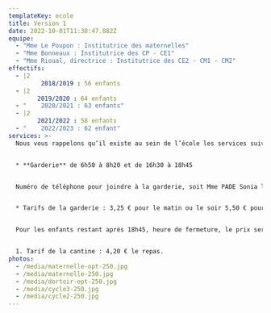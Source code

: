 ```yaml
---
templateKey: ecole
title: Version 1
date: 2022-10-01T11:38:47.882Z
equipe:
  - "Mme Le Poupon : Institutrice des maternelles"
  - "Mme Bonneaux : Institutrice des CP - CE1"
  - "Mme Rioual, directrice : Institutrice des CE2 - CM1 - CM2"
effectifs:
  - |2
         2018/2019 : 56 enfants
  - |2
        2019/2020 : 64 enfants
  - "    2020/2021 : 63 enfants"
  - |2
        2021/2022 : 58 enfants
  - "    2022/2023 : 62 enfant"
services: >-
  Nous vous rappelons qu’il existe au sein de l’école les services suivants :


  * **Garderie** de 6h50 à 8h20 et de 16h30 à 18h45


  Numéro de téléphone pour joindre à la garderie, soit Mme PADE Sonia le matin, soit Mme LE BRIS Céline le soir : 01.30.42.02.43.


  * Tarifs de la garderie : 3,25 € pour le matin ou le soir 5,50 € pour le matin et le soir


  Pour les enfants restant après 18h45, heure de fermeture, le prix sera majorée de 3,20 € par tranche de 15 minutes et ne pouvant pas dépasser l’horaire de 19h.


  1. Tarif de la cantine : 4,20 € le repas.
photos:
  - /media/maternelle-opt-250.jpg
  - /media/maternelle-250.jpg
  - /media/dortoir-opt-250.jpg
  - /media/cycle3-250.jpg
  - /media/cycle2-250.jpg
---
```

